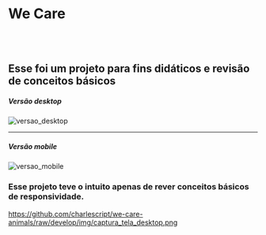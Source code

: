 <h1> We Care </h1>

<br/>
<br/>

<h2>Esse foi um projeto para fins didáticos e revisão de conceitos básicos</h2>

<h5>Versão desktop</h5>
<img src="https://github.com/charlescript/we-care-animals/raw/develop/img/captura_tela_desktop.png" alt="versao_desktop" />

<hr/>

<h5>Versão mobile</h5>
<img src="https://github.com/charlescript/we-care-animals/raw/develop/img/captura_tela_mobile.png" alt="versao_mobile" />

<br/>

### Esse projeto teve o intuito apenas de rever conceitos básicos de responsividade.


https://github.com/charlescript/we-care-animals/raw/develop/img/captura_tela_desktop.png
